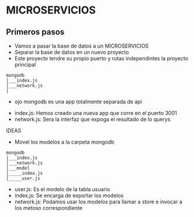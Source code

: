 # MICROSERVICIOS

## Primeros pasos
* Vamos a pasar la base de datos a un MICROSERVICIOS
* Separar la base de datos en un nuevo proyecto
* Este proyecto tendre su propio puerto y rutas independintes la proyecto principal

```
mongodb
│___index.js
│___network.js
│
```
* ojo mongodb es una app totalmente separada de api
- index.js: Hemos creado una nueva app que corre en el puerto 3001
- network.js: Sera la interfaz que expoga el resultado de lo querys

IDEAS
* Movel los modelos a la carpeta mongodb
```
mongodb
│___index.js
│___network.js
│___model
│_____index.js
│_____user.js
```

* user.js: Es el modelo de la tabla usuario
* index.js: Se encarga de exportar los modelos
* network.js: Podamos usar los modelos para llamar a store e invocar a los metoso correspondiente
